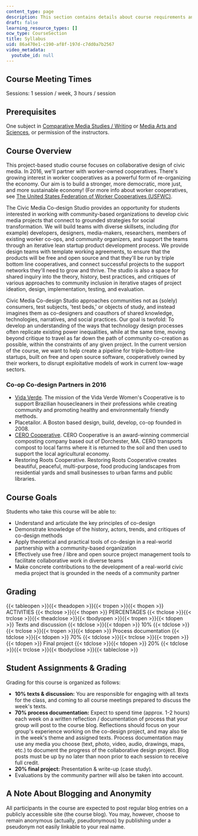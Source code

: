 ```yaml
---
content_type: page
description: This section contains details about course requirements and expectations.
draft: false
learning_resource_types: []
ocw_type: CourseSection
title: Syllabus
uid: 86a470e1-c190-af8f-197d-c7dd0a7b2567
video_metadata:
  youtube_id: null
---
```

## Course Meeting Times

Sessions: 1 session / week, 3 hours / session

## Prerequisites

One subject in [Comparative Media Studies / Writing](https://ocw-studio.odl.mit.edu/sites/cms-362-civic-media-codesign-studio-spring-2016/type/page/edit/86a470e1-c190-af8f-197d-c7dd0a7b2567/resolveuid/ecb0f9e16a968cb037f627ab03a7b68d) or [Media Arts and Sciences](https://ocw-studio.odl.mit.edu/sites/cms-362-civic-media-codesign-studio-spring-2016/type/page/edit/86a470e1-c190-af8f-197d-c7dd0a7b2567/resolveuid/a563bc204ee7e82ea8b85631e6dd8e16), or permission of the instructors.

## Course Overview

This project-based studio course focuses on collaborative design of civic media. In 2016, we'll partner with worker-owned cooperatives. There's growing interest in worker cooperatives as a powerful form of re-organizing the economy. Our aim is to build a stronger, more democratic, more just, and more sustainable economy! (For more info about worker cooperatives, see [The United States Federation of Worker Cooperatives (USFWC)](https://usworker.coop/home/).

The Civic Media Co-design Studio provides an opportunity for students interested in working with community-based organizations to develop civic media projects that connect to grounded strategies for social transformation. We will build teams with diverse skillsets, including (for example) developers, designers, media-makers, researchers, members of existing worker co-ops, and community organizers, and support the teams through an iterative lean startup product development process. We provide design teams with template working agreements, to ensure that the products will be free and open source and that they'll be run by triple bottom line cooperatives, and connect successful projects to the support networks they'll need to grow and thrive. The studio is also a space for shared inquiry into the theory, history, best practices, and critiques of various approaches to community inclusion in iterative stages of project ideation, design, implementation, testing, and evaluation.

Civic Media Co-design Studio approaches communities not as (solely) consumers, test subjects, 'test beds,' or objects of study, and instead imagines them as co-designers and coauthors of shared knowledge, technologies, narratives, and social practices. Our goal is twofold: To develop an understanding of the ways that technology design processes often replicate existing power inequalities, while at the same time, moving beyond critique to travel as far down the path of community co-creation as possible, within the constraints of any given project. In the current version of the course, we want to help create a pipeline for triple-bottom-line startups, built on free and open source software, cooperatively owned by their workers, to disrupt exploitative models of work in current low-wage sectors.

### Co-op Co-design Partners in 2016

- [Vida Verde](http://www.verdeamarelo.org/vidaverde/index.html). The mission of the Vida Verde Women's Cooperative is to support Brazilian housecleaners in their professions while creating community and promoting healthy and environmentally friendly methods.
- Placetailor. A Boston based design, build, develop, co-op founded in 2008.
- [CERO Cooperative](http://www.cero.coop/). CERO Cooperative is an award-winning commercial composting company based out of Dorchester, MA. CERO transports compost to local farms where it is returned to the soil and then used to support the local agricultural economy.
- Restoring Roots Cooperative. Restoring Roots Cooperative creates beautiful, peaceful, multi-purpose, food producing landscapes from residential yards and small businesses to urban farms and public libraries.

## Course Goals

Students who take this course will be able to:

- Understand and articulate the key principles of co-design
- Demonstrate knowledge of the history, actors, trends, and critiques of co-design methods
- Apply theoretical and practical tools of co-design in a real-world partnership with a community-based organization
- Effectively use free / libre and open source project management tools to facilitate collaborative work in diverse teams
- Make concrete contributions to the development of a real-world civic media project that is grounded in the needs of a community partner

## Grading

{{< tableopen >}}{{< theadopen >}}{{< tropen >}}{{< thopen >}}
ACTIVITIES
{{< thclose >}}{{< thopen >}}
PERCENTAGES
{{< thclose >}}{{< trclose >}}{{< theadclose >}}{{< tbodyopen >}}{{< tropen >}}{{< tdopen >}}
Texts and discussion
{{< tdclose >}}{{< tdopen >}}
10%
{{< tdclose >}}{{< trclose >}}{{< tropen >}}{{< tdopen >}}
Process documentation
{{< tdclose >}}{{< tdopen >}}
70%
{{< tdclose >}}{{< trclose >}}{{< tropen >}}{{< tdopen >}}
Final project
{{< tdclose >}}{{< tdopen >}}
20%
{{< tdclose >}}{{< trclose >}}{{< tbodyclose >}}{{< tableclose >}}

## Student Assignments & Grading

Grading for this course is organized as follows:

- **10% texts & discussion:** You are responsible for engaging with all texts for the class, and coming to all course meetings prepared to discuss the week's texts.
- **70% process documentation:** Expect to spend time (approx. 1-2 hours) each week on a written reflection / documentation of process that your group will post to the course blog. Reflections should focus on your group's experience working on the co-design project, and may also tie in the week's theme and assigned texts. Process documentation may use any media you choose (text, photo, video, audio, drawings, maps, etc.) to document the progress of the collaborative design project. Blog posts must be up by no later than noon prior to each session to receive full credit.
- **20% final project:** Presentation & write-up (case study).
- Evaluations by the community partner will also be taken into account.

## A Note About Blogging and Anonymity

All participants in the course are expected to post regular blog entries on a publicly accessible site (the course blog). You may, however, choose to remain anonymous (actually, pseudonymous) by publishing under a pseudonym not easily linkable to your real name.